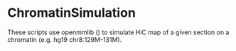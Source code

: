 # ChromatinSimulation  
These scripts use openmmlib () to simulate HiC map of a given section on a chromatin (e.g. hg19 chr8:129M-131M).
